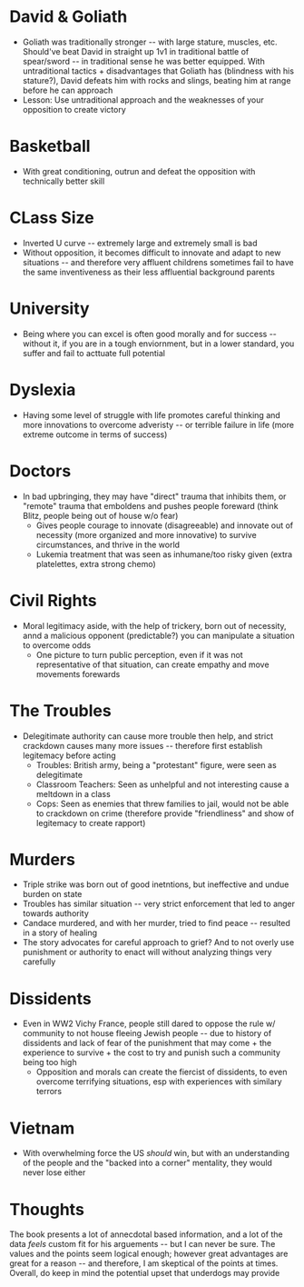 # David & Goliath
* Goliath was traditionally stronger -- with large stature, muscles, etc. Should've beat David in straight up 1v1 in traditional battle of spear/sword -- in traditional sense he was better equipped. With untraditional tactics + disadvantages that Goliath has (blindness with his stature?), David defeats him with rocks and slings, beating him at range before he can approach
* Lesson: Use untraditional approach and the weaknesses of your opposition to create victory
# Basketball
* With great conditioning, outrun and defeat the opposition with technically better skill 
# CLass Size
* Inverted U curve -- extremely large and extremely small is bad
* Without opposition, it becomes difficult to innovate and adapt to new situations -- and therefore very affluent childrens sometimes fail to have the same inventiveness as their less affluential background parents
# University
* Being where you can excel is often good morally and for success -- without it, if you are in a tough enviornment, but in a lower standard, you suffer and fail to acttuate full potential
# Dyslexia
* Having some level of struggle with life promotes careful thinking and more innovations to overcome adveristy -- or terrible failure in life (more extreme outcome in terms of success)
# Doctors
* In bad upbringing, they may have "direct" trauma that inhibits them, or "remote" trauma that emboldens and pushes people foreward (think Blitz, people being out of house w/o fear)
    * Gives people courage to innovate (disagreeable) and innovate out of necessity (more organized and more innovative) to survive circumstances, and thrive in the world
    * Lukemia treatment that was seen as inhumane/too risky given (extra platelettes, extra strong chemo)
# Civil Rights
* Moral legitimacy aside, with the help of trickery, born out of necessity, annd a malicious opponent (predictable?) you can manipulate a situation to overcome odds
    * One picture to turn public perception, even if it was not representative of that situation, can create empathy and move movements forewards
# The Troubles
* Delegitimate authority can cause more trouble then help, and strict crackdown causes many more issues -- therefore first establish legitemacy before acting
    * Troubles: British army, being a "protestant" figure, were seen as delegitimate
    * Classroom Teachers: Seen as unhelpful and not interesting cause a meltdown in a class
    * Cops: Seen as enemies that threw families to jail, would not be able to crackdown on crime (therefore provide "friendliness" and show of legitemacy to create rapport)
# Murders
* Triple strike was born out of good inetntions, but ineffective and undue burden on state
* Troubles has similar situation -- very strict enforcement that led to anger towards authority
* Candace murdered, and with her murder, tried to find peace -- resulted in a story of healing
* The story advocates for careful approach to grief? And to not overly use punishment or authority to enact will without analyzing things very carefully
# Dissidents
* Even in WW2 Vichy France, people still dared to oppose the rule w/ community to not house fleeing Jewish people -- due to history of dissidents and lack of fear of the punishment that may come + the experience to survive + the cost to try and punish such a community being too high
    * Opposition and morals can create the fiercist of dissidents, to even overcome terrifying situations, esp with experiences with similary terrors
# Vietnam
* With overwhelming force the US *should* win, but with an understanding of the people and the "backed into a corner" mentality, they would never lose either

# Thoughts
The book presents a lot of annecdotal based information, and a lot of the data *feels* custom fit for his arguements -- but I can never be sure. The values and the points seem logical enough; however
great advantages are great for a reason -- and therefore, I am skeptical of the points at times. Overall, do keep in mind the potential upset that underdogs may provide
